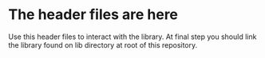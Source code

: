# The header files are here

Use this header files to interact with the library.
At final step you should link the library found on lib directory at root of this repository.
